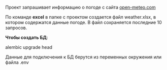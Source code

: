 Проект запрашивает информацию о погоде с сайта
<a href="https://open-meteo.com/" target="_blank">open-meteo.com</a>

По команде **excel** в папке с проектом создается файл weather.xlsx,
в котором содержатся данные погоде. В файл сохраняется последние 10 запросов.

**Чтобы создать БД**:

alembic upgrade head

Данные для подключения к БД берутся из переменных окружения или файла .env
